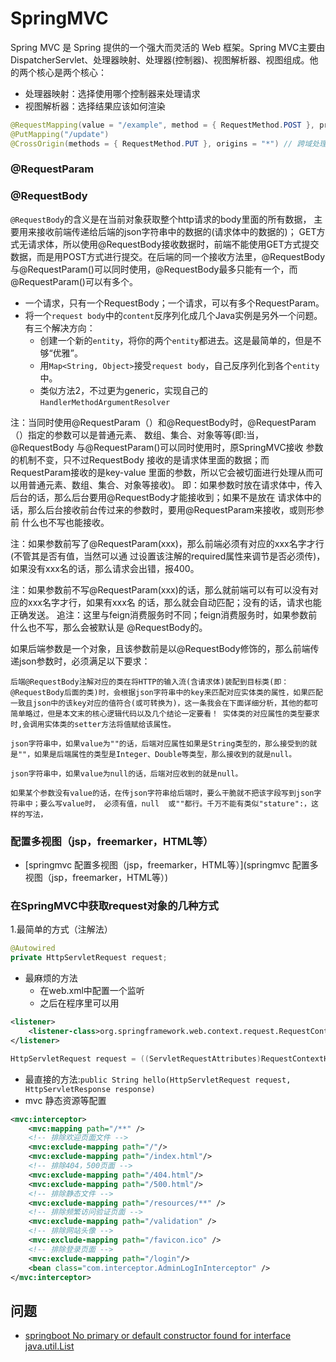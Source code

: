 # SpringMVC
Spring MVC 是 Spring 提供的一个强大而灵活的 Web 框架。Spring MVC主要由DispatcherServlet、处理器映射、处理器(控制器)、视图解析器、视图组成。他的两个核心是两个核心：

- 处理器映射：选择使用哪个控制器来处理请求
- 视图解析器：选择结果应该如何渲染

```java
@RequestMapping(value = "/example", method = { RequestMethod.POST }, produces = "application/json;charset=UTF-8")
@PutMapping("/update")
@CrossOrigin(methods = { RequestMethod.PUT }, origins = "*") // 跨域处理

```

### @RequestParam

### @RequestBody
`@RequestBody`的含义是在当前对象获取整个http请求的body里面的所有数据，
主要用来接收前端传递给后端的json字符串中的数据的(请求体中的数据的)；
GET方式无请求体，所以使用@RequestBody接收数据时，前端不能使用GET方式提交数据，而是用POST方式进行提交。在后端的同一个接收方法里，@RequestBody与@RequestParam()可以同时使用，@RequestBody最多只能有一个，而@RequestParam()可以有多个。

- 一个请求，只有一个RequestBody；一个请求，可以有多个RequestParam。
- 将一个`request body`中的`content`反序列化成几个Java实例是另外一个问题。有三个解决方向：
    + 创建一个新的`entity`，将你的两个`entity`都进去。这是最简单的，但是不够“优雅”。
    + 用`Map<String, Object>`接受`request body`，自己反序列化到各个`entity`中。
    + 类似方法2，不过更为generic，实现自己的`HandlerMethodArgumentResolver`


注：当同时使用@RequestParam（）和@RequestBody时，@RequestParam（）指定的参数可以是普通元素、
       数组、集合、对象等等(即:当，@RequestBody 与@RequestParam()可以同时使用时，原SpringMVC接收
       参数的机制不变，只不过RequestBody 接收的是请求体里面的数据；而RequestParam接收的是key-value
       里面的参数，所以它会被切面进行处理从而可以用普通元素、数组、集合、对象等接收)。
       即：如果参数时放在请求体中，传入后台的话，那么后台要用@RequestBody才能接收到；如果不是放在
              请求体中的话，那么后台接收前台传过来的参数时，要用@RequestParam来接收，或则形参前
              什么也不写也能接收。

注：如果参数前写了@RequestParam(xxx)，那么前端必须有对应的xxx名字才行(不管其是否有值，当然可以通
       过设置该注解的required属性来调节是否必须传)，如果没有xxx名的话，那么请求会出错，报400。

注：如果参数前不写@RequestParam(xxx)的话，那么就前端可以有可以没有对应的xxx名字才行，如果有xxx名
       的话，那么就会自动匹配；没有的话，请求也能正确发送。
       追注：这里与feign消费服务时不同；feign消费服务时，如果参数前什么也不写，那么会被默认是
                  @RequestBody的。

如果后端参数是一个对象，且该参数前是以@RequestBody修饰的，那么前端传递json参数时，必须满足以下要求：

    后端@RequestBody注解对应的类在将HTTP的输入流(含请求体)装配到目标类(即：@RequestBody后面的类)时，会根据json字符串中的key来匹配对应实体类的属性，如果匹配一致且json中的该key对应的值符合(或可转换为)，这一条我会在下面详细分析，其他的都可简单略过，但是本文末的核心逻辑代码以及几个结论一定要看！ 实体类的对应属性的类型要求时,会调用实体类的setter方法将值赋给该属性。

    json字符串中，如果value为""的话，后端对应属性如果是String类型的，那么接受到的就是""，如果是后端属性的类型是Integer、Double等类型，那么接收到的就是null。

    json字符串中，如果value为null的话，后端对应收到的就是null。

    如果某个参数没有value的话，在传json字符串给后端时，要么干脆就不把该字段写到json字符串中；要么写value时， 必须有值，null  或""都行。千万不能有类似"stature":，这样的写法，

### 配置多视图（jsp，freemarker，HTML等）
- [springmvc 配置多视图（jsp，freemarker，HTML等）](springmvc 配置多视图（jsp，freemarker，HTML等）)

### 在SpringMVC中获取request对象的几种方式
1.最简单的方式（注解法）
``` java
@Autowired
private HttpServletRequest request;
```
- 最麻烦的方法
    + 在web.xml中配置一个监听
    + 之后在程序里可以用
``` xml
<listener>
    <listener-class>org.springframework.web.context.request.RequestContextListener</listener-class>
</listener>
```
``` java
HttpServletRequest request = ((ServletRequestAttributes)RequestContextHolder.getRequestAttributes()).getRequest();
```
- 最直接的方法:`public String hello(HttpServletRequest request, HttpServletResponse response)`
- mvc 静态资源等配置
``` xml
<mvc:interceptor>
    <mvc:mapping path="/**" />
    <!-- 排除欢迎页面文件 -->
    <mvc:exclude-mapping path="/"/>
    <mvc:exclude-mapping path="/index.html"/>
    <!-- 排除404，500页面 -->
    <mvc:exclude-mapping path="/404.html"/>
    <mvc:exclude-mapping path="/500.html"/>
    <!-- 排除静态文件 -->
    <mvc:exclude-mapping path="/resources/**" />
    <!-- 排除频繁访问验证页面 -->
    <mvc:exclude-mapping path="/validation" />
    <!-- 排除网站头像 -->
    <mvc:exclude-mapping path="/favicon.ico" />
    <!-- 排除登录页面 -->
    <mvc:exclude-mapping path="/login"/>
    <bean class="com.interceptor.AdminLogInInterceptor" />
</mvc:interceptor>
```

## 问题
- [springboot No primary or default constructor found for interface java.util.List](https://blog.csdn.net/qq_39723363/article/details/84379685)
